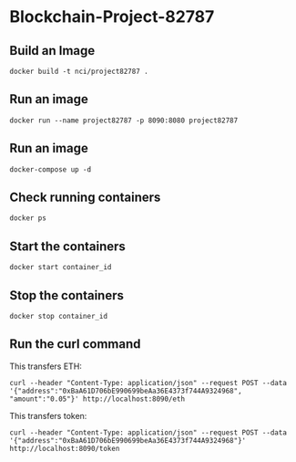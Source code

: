 # Blockchain-Project-82787

## Build an Image ##

```docker build -t nci/project82787 .```


## Run an image ##

```docker run --name project82787 -p 8090:8080 project82787```

## Run an image ##

```docker-compose up -d```

## Check running containers ##

```docker ps```

## Start the containers ##

```docker start container_id```

## Stop the containers ##

```docker stop container_id```

## Run the curl command ##

This transfers ETH:

```curl --header "Content-Type: application/json" --request POST --data '{"address":"0xBaA61D706bE990699beAa36E4373f744A9324968", "amount":"0.05"}' http://localhost:8090/eth```

This transfers token:

```curl --header "Content-Type: application/json" --request POST --data '{"address":"0xBaA61D706bE990699beAa36E4373f744A9324968"}' http://localhost:8090/token```


